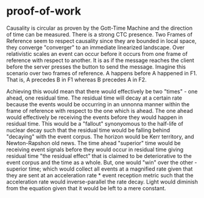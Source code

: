 # proof-of-work
Causality is circular as proven by the Gott-Time Machine and the direction of time can be measured. There is a strong CTC presence. Two Frames of Reference seem to respect causality since they are bounded in local space, they converge "converger" to an immediate linearized landscape. Over relativistic scales an event can occur before it occurs from one frame of reference with respect to another. It is as if the message reaches the client before the server presses the button to send the message. Imagine this scenario over two frames of reference. A happens before A happened in F1. That is, A precedes B in F1 whereas B precedes A in F2.

Achieving this would mean that there would effectively be two "times" - one ahead, one residual time. The residual time will decay at a certain rate because the events would be occurring in an unnonna manner within the frame of reference with respect to the one which is ahead. The one ahead would effectively be receiving the events before they would happen in residual time. This would be a "fallout" synonyomous to the half-life of nuclear decay such that the residual time would be falling behind "decaying" with the event corpus. The horizon would be Kerr territory, and Newton-Rapshon old news. The time ahead "superior" time would be receiving event signals before they would occur in residual time giving residual time "the residual effect" that is claimed to be deteriorative to the event corpus and the time as a whole. But, one would "win" over the other - superior time; which would collect all events at a magnified rate given that they are sent at an acceleration rate * event reception metric such that the acceleration rate would inverse-parallel the rate decay. Light would diminish from the equation given that it would be left to a mere constant.
